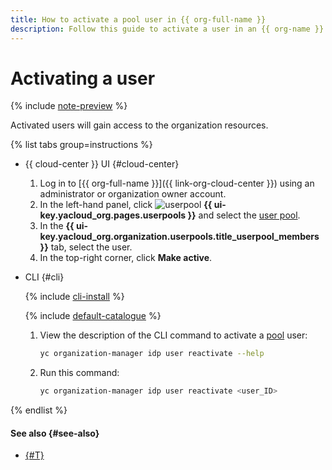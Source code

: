 ```yaml
---
title: How to activate a pool user in {{ org-full-name }}
description: Follow this guide to activate a user in an {{ org-name }} pool.
---
```


# Activating a user


{% include [note-preview](../../../_includes/note-preview.md) %}

Activated users will gain access to the organization resources.

{% list tabs group=instructions %}

- {{ cloud-center }} UI {#cloud-center}

  1. Log in to [{{ org-full-name }}]({{ link-org-cloud-center }}) using an administrator or organization owner account.
  1. In the left-hand panel, click ![userpool](../../../_assets/organization/userpool.svg) **{{ ui-key.yacloud_org.pages.userpools }}** and select the [user pool](../../concepts/user-pools.md).
  1. In the **{{ ui-key.yacloud_org.organization.userpools.title_userpool_members }}** tab, select the user.
  1. In the top-right corner, click **Make active**.

- CLI {#cli}

  {% include [cli-install](../../../_includes/cli-install.md) %}

  {% include [default-catalogue](../../../_includes/default-catalogue.md) %}

  1. View the description of the CLI command to activate a [pool](../../concepts/user-pools.md) user:

     ```bash
     yc organization-manager idp user reactivate --help
     ```

  1. Run this command:

     ```bash
     yc organization-manager idp user reactivate <user_ID>
     ```
     
{% endlist %}

#### See also {#see-also}

* [{#T}](deactivate-user.md)